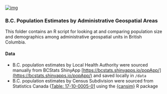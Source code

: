 <!--
Copyright 2021 Province of British Columbia

Licensed under the Apache License, Version 2.0 (the "License");
you may not use this file except in compliance with the License.
You may obtain a copy of the License at

http://www.apache.org/licenses/LICENSE-2.0

Unless required by applicable law or agreed to in writing, software distributed under the License is distributed on an "AS IS" BASIS,
WITHOUT WARRANTIES OR CONDITIONS OF ANY KIND, either express or implied.
See the License for the specific language governing permissions and limitations under the License.
-->

[![img](https://img.shields.io/badge/Lifecycle-Maturing-007EC6)](https://github.com/bcgov/repomountie/blob/master/doc/lifecycle-badges.md)

### B.C. Population Estimates by Administrative Geospatial Areas

This folder contains an R script for looking at and comparing population size and demographics among administrative geospatial units in British Columbia.

#### Data

 - B.C. population estimates by Local Health Authority were sourced manually from BCStats ShinyApp [https://bcstats.shinyapps.io/popApp/](https://bcstats.shinyapps.io/popApp/) and saved locally in `/data`
 - B.C. population estimates by Census Subdivision were sourced from Statistics Canada ([Table: 17-10-0005-01](https://www150.statcan.gc.ca/t1/tbl1/en/tv.action?pid=1710000501&pickMembers%5B0%5D=1.11&pickMembers%5B1%5D=2.1&cubeTimeFrame.startYear=2010&cubeTimeFrame.endYear=2020&referencePeriods=20100101%2C20200101) using the [{cansim}](https://mountainmath.github.io/cansim/index.html) R package


